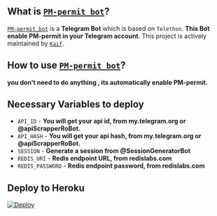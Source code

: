## What is [`PM-permit_bot`](https://github.com/kaif-00z/PM-permit_bot/)?
[`PM-permit_bot`](https://github.com/kaif-00z/PM-permit_bot/) is a **Telegram Bot** which is based on `Telethon`. **This Bot enable PM-permit in your Telegram account**. This project is actively maintained by [`Kaif`](https://github.com/kaif-00z). 
## How to use [`PM-permit_bot`](https://github.com/kaif-00z/PM-permit_bot/)?
**you don't need to do anything , its automatically enable PM-permit.**
## Necessary Variables to deploy
- `API_ID` - **You will get your api id, from my.telegram.org or @apiScrapperRoBot.**
- `API_HASH` - **You will get your api hash, from my.telegram.org or @apiScrapperRoBot.**
- `SESSION` - **Generate a session from @SessionGeneratorBot**
- `REDIS_URI` - **Redis endpoint URL, from redislabs.com**
- `REDIS_PASSWORD` - **Redis endpoint password, from redislabs.com**
## Deploy to Heroku
[![Deploy](https://www.herokucdn.com/deploy/button.svg)](https://heroku.com/deploy)

